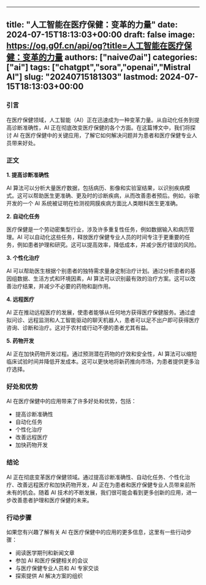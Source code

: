 
---
title: "人工智能在医疗保健：变革的力量"
date: 2024-07-15T18:13:03+00:00
draft: false
image: https://og.g0f.cn/api/og?title=人工智能在医疗保健：变革的力量
authors: ["naiveのai"]
categories: ["ai"]
tags: ["chatgpt","sora","openai","Mistral AI"]
slug: "20240715181303"
lastmod: 2024-07-15T18:13:03+00:00
---
### 引言

在医疗保健领域，人工智能（AI）正在迅速成为一种变革力量。从自动化任务到提高诊断准确性，AI 正在彻底改变医疗保健的各个方面。在这篇博文中，我们将探讨 AI 在医疗保健中的关键应用，了解它如何解决问题并为患者和医疗保健专业人员带来好处。

### 正文

**1. 提高诊断准确性**

AI 算法可以分析大量医疗数据，包括病历、影像和实验室结果，以识别疾病模式。这可以帮助医生更准确、更及时的诊断疾病，从而改善患者预后。例如，谷歌开发的一个 AI 系统被证明在检测视网膜疾病方面比人类眼科医生更准确。

**2. 自动化任务**

医疗保健是一个劳动密集型行业，涉及许多重复性任务，例如数据输入和病历管理。AI 可以自动化这些任务，释放医疗保健专业人员的时间专注于更重要的任务，例如患者护理和研究。这可以提高效率，降低成本，并减少医疗错误的风险。

**3. 个性化治疗**

AI 可以帮助医生根据个别患者的独特需求量身定制治疗计划。通过分析患者的基因组数据、生活方式和环境因素，AI 算法可以识别最有效的治疗方案。这可以改善治疗结果，并减少不必要的药物和副作用。

**4. 远程医疗**

AI 正在推动远程医疗的发展，使患者能够从任何地方获得医疗保健服务。通过虚拟问诊、远程监测和人工智能驱动的聊天机器人，患者可以足不出户即可获得医疗咨询、诊断和治疗。这对于农村或行动不便的患者尤其有益。

**5. 药物开发**

AI 正在加快药物开发过程。通过预测潜在药物的疗效和安全性，AI 算法可以缩短临床试验时间并降低开发成本。这可以更快地将新药推向市场，为患者提供更多治疗选择。

### 好处和优势

AI 在医疗保健中的应用带来了许多好处和优势，包括：

- 提高诊断准确性
- 自动化任务
- 个性化治疗
- 改善远程医疗
- 加快药物开发

### 结论

AI 正在彻底变革医疗保健领域。通过提高诊断准确性、自动化任务、个性化治疗、改善远程医疗和加快药物开发，AI 正在为患者和医疗保健专业人员带来前所未有的机会。随着 AI 技术的不断发展，我们很可能会看到更多创新的应用，进一步改善患者护理和医疗保健的未来。

### 行动步骤

如果您有兴趣了解有关 AI 在医疗保健中的应用的更多信息，这里有一些行动步骤：

- 阅读医学期刊和新闻文章
- 参加 AI 和医疗保健相关的会议
- 与医疗保健专业人员和 AI 专家交谈
- 探索提供 AI 解决方案的组织